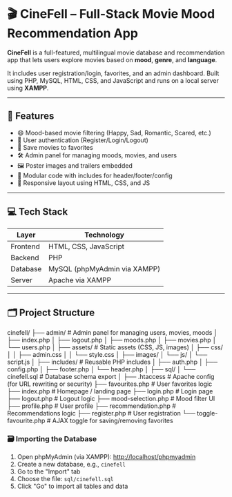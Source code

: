 # 🎬 CineFell – Full-Stack Movie Mood Recommendation App

**CineFell** is a full-featured, multilingual movie database and recommendation app that lets users explore movies based on **mood**, **genre**, and **language**.

It includes user registration/login, favorites, and an admin dashboard. Built using PHP, MySQL, HTML, CSS, and JavaScript and runs on a local server using **XAMPP**.

---

## 🌟 Features

- 😄 Mood-based movie filtering (Happy, Sad, Romantic, Scared, etc.)
- 🔐 User authentication (Register/Login/Logout)
- 💾 Save movies to favorites
- 🛠 Admin panel for managing moods, movies, and users
- 🖼 Poster images and trailers embedded
- 💬 Modular code with includes for header/footer/config
- 📱 Responsive layout using HTML, CSS, and JS

---

## 💻 Tech Stack

| Layer      | Technology                  |
|------------|-----------------------------|
| Frontend   | HTML, CSS, JavaScript       |
| Backend    | PHP                         |
| Database   | MySQL (phpMyAdmin via XAMPP)|
| Server     | Apache via XAMPP            |

---

## 🗂 Project Structure

cinefell/
├── admin/ # Admin panel for managing users, movies, moods
│ ├── index.php
│ ├── logout.php
│ ├── moods.php
│ ├── movies.php
│ └── users.php
│
├── assets/ # Static assets (CSS, JS, images)
│ ├── css/
│ │ ├── admin.css
│ │ └── style.css
│ ├── images/
│ └── js/
│ └── script.js
│
├── includes/ # Reusable PHP includes
│ ├── auth.php
│ ├── config.php
│ ├── footer.php
│ └── header.php
│
├── sql/
│ └── cinefell.sql # Database schema export
│
├── .htaccess # Apache config (for URL rewriting or security)
├── favourites.php # User favorites logic
├── index.php # Homepage / landing page
├── login.php # Login page
├── logout.php # Logout logic
├── mood-selection.php # Mood filter UI
├── profile.php # User profile
├── recommendation.php # Recommendations logic
├── register.php # User registration
└── toggle-favourite.php # AJAX toggle for saving/removing favorites

### 🗃 Importing the Database

1. Open phpMyAdmin (via XAMPP): [http://localhost/phpmyadmin](http://localhost/phpmyadmin)
2. Create a new database, e.g., `cinefell`
3. Go to the "Import" tab
4. Choose the file: `sql/cinefell.sql`
5. Click "Go" to import all tables and data
